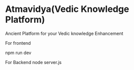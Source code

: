   # Atmavidya(Vedic Knowledge Platform)
Ancient  Platform  for your Vedic knowledge Enhancement 

For frontend   

npm run dev

For Backend 
node server.js



